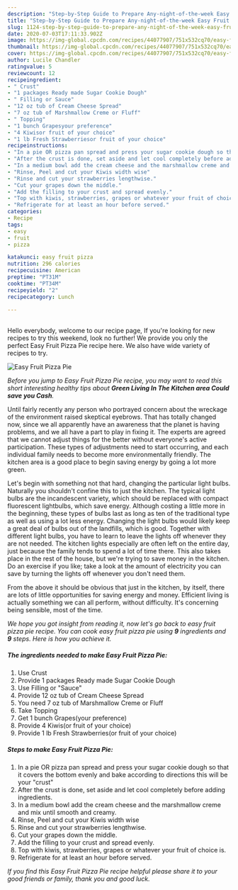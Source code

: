 ```yaml
---
description: "Step-by-Step Guide to Prepare Any-night-of-the-week Easy Fruit Pizza Pie"
title: "Step-by-Step Guide to Prepare Any-night-of-the-week Easy Fruit Pizza Pie"
slug: 1124-step-by-step-guide-to-prepare-any-night-of-the-week-easy-fruit-pizza-pie
date: 2020-07-03T17:11:33.902Z
image: https://img-global.cpcdn.com/recipes/44077907/751x532cq70/easy-fruit-pizza-pie-recipe-main-photo.jpg
thumbnail: https://img-global.cpcdn.com/recipes/44077907/751x532cq70/easy-fruit-pizza-pie-recipe-main-photo.jpg
cover: https://img-global.cpcdn.com/recipes/44077907/751x532cq70/easy-fruit-pizza-pie-recipe-main-photo.jpg
author: Lucile Chandler
ratingvalue: 5
reviewcount: 12
recipeingredient:
- " Crust"
- "1 packages Ready made Sugar Cookie Dough"
- " Filling or Sauce"
- "12 oz tub of Cream Cheese Spread"
- "7 oz tub of Marshmallow Creme or Fluff"
- " Topping"
- "1 bunch Grapesyour preference"
- "4 Kiwisor fruit of your choice"
- "1 lb Fresh Strawberriesor fruit of your choice"
recipeinstructions:
- "In a pie OR pizza pan spread and press your sugar cookie dough so that it covers the bottom evenly and bake according to directions this will be your &#34;crust&#34;"
- "After the crust is done, set aside and let cool completely before adding ingredients."
- "In a medium bowl add the cream cheese and the marshmallow creme and mix until smooth and creamy."
- "Rinse, Peel and cut your Kiwis width wise"
- "Rinse and cut your strawberries lengthwise."
- "Cut your grapes down the middle."
- "Add the filling to your crust and spread evenly."
- "Top with kiwis, strawberries, grapes or whatever your fruit of choice is."
- "Refrigerate for at least an hour before served."
categories:
- Recipe
tags:
- easy
- fruit
- pizza

katakunci: easy fruit pizza 
nutrition: 296 calories
recipecuisine: American
preptime: "PT31M"
cooktime: "PT34M"
recipeyield: "2"
recipecategory: Lunch

---
```

<br>
Hello everybody, welcome to our recipe page, If you're looking for new recipes to try this weekend, look no further! We provide you only the perfect Easy Fruit Pizza Pie recipe here. We also have wide variety of recipes to try.
<br>


![Easy Fruit Pizza Pie](https://img-global.cpcdn.com/recipes/44077907/751x532cq70/easy-fruit-pizza-pie-recipe-main-photo.jpg)

<i>Before you jump to Easy Fruit Pizza Pie recipe, you may want to read this short interesting healthy tips about 
<strong>Green Living In The Kitchen area Could save you Cash</strong>.</i>
</br>

Until fairly recently any person who portrayed concern about the wreckage of the environment raised skeptical eyebrows. That has totally changed now, since we all apparently have an awareness that the planet is having problems, and we all have a part to play in fixing it. The experts are agreed that we cannot adjust things for the better without everyone's active participation. These types of adjustments need to start occurring, and each individual family needs to become more environmentally friendly. The kitchen area is a good place to begin saving energy by going a lot more green.

Let's begin with something not that hard, changing the particular light bulbs. Naturally you shouldn't confine this to just the kitchen. The typical light bulbs are the incandescent variety, which should be replaced with compact fluorescent lightbulbs, which save energy. Although costing a little more in the beginning, these types of bulbs last as long as ten of the traditional type as well as using a lot less energy. Changing the light bulbs would likely keep a great deal of bulbs out of the landfills, which is good. Together with different light bulbs, you have to learn to leave the lights off whenever they are not needed. The kitchen lights especially are often left on the entire day, just because the family tends to spend a lot of time there. This also takes place in the rest of the house, but we're trying to save money in the kitchen. Do an exercise if you like; take a look at the amount of electricity you can save by turning the lights off whenever you don't need them.

From the above it should be obvious that just in the kitchen, by itself, there are lots of little opportunities for saving energy and money. Efficient living is actually something we can all perform, without difficulty. It's concerning being sensible, most of the time.


<i>We hope you got insight from reading it, now let's go back to easy fruit pizza pie recipe. You can cook easy fruit pizza pie using <strong>9</strong> ingredients and <strong>9</strong> steps. Here is how you achieve it.
</i>

##### The ingredients needed to make Easy Fruit Pizza Pie:

1. Use  Crust
1. Provide 1 packages Ready made Sugar Cookie Dough
1. Use  Filling or &#34;Sauce&#34;
1. Provide 12 oz tub of Cream Cheese Spread
1. You need 7 oz tub of Marshmallow Creme or Fluff
1. Take  Topping
1. Get 1 bunch Grapes(your preference)
1. Provide 4 Kiwis(or fruit of your choice)
1. Provide 1 lb Fresh Strawberries(or fruit of your choice)


##### Steps to make Easy Fruit Pizza Pie:

1. In a pie OR pizza pan spread and press your sugar cookie dough so that it covers the bottom evenly and bake according to directions this will be your &#34;crust&#34;
1. After the crust is done, set aside and let cool completely before adding ingredients.
1. In a medium bowl add the cream cheese and the marshmallow creme and mix until smooth and creamy.
1. Rinse, Peel and cut your Kiwis width wise
1. Rinse and cut your strawberries lengthwise.
1. Cut your grapes down the middle.
1. Add the filling to your crust and spread evenly.
1. Top with kiwis, strawberries, grapes or whatever your fruit of choice is.
1. Refrigerate for at least an hour before served.


<i>If you find this Easy Fruit Pizza Pie recipe helpful please share it to your good friends or family, thank you and good luck.</i>
